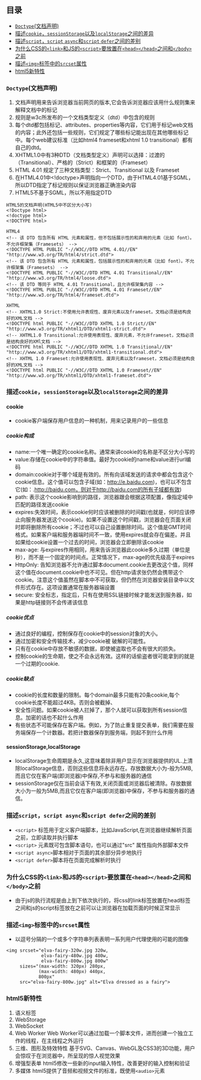 ## 目录

- [`Doctype`(文档声明)](#Doctype(文档声明))
- [描述`cookie`，`sessionStorage`以及`localStorage`之间的差异](#描述cookie，sessionStorage以及localStorage之间的差异)
- [描述`script`，`script` `async`和`script` `defer`之间的差别](#描述script，script-async和script-defer之间的差别)
- [为什么CSS的`<link>`和JS的`<script>`要放置在`<head></head>`之间和`</body>`之前](#为什么CSS的<link>和JS的<script>要放置在<head></head>之间和</body>之前)
- [描述`<img>`标签中的`srcset`属性](#描述<img>标签中的srcset属性)
- [html5新特性](#html5新特性)

### `Doctype`(文档声明)
1. 文档声明用来告诉浏览器当前网页的版本,它会告诉浏览器应该用什么规则集来解释文档中的标记
2. 规则是w3c所发布的一个文档类型定义（dtd）中包含的规则
3. 每个dtd都包括标记、attributes、properties等内容，它们用于标记web文档的内容；此外还包括一些规则，它们规定了哪些标记能出现在其他哪些标记中。每个web建议标准（比如html4 frameset和xhtml 1.0 transitional）都有自己的dtd。
4. XHTML1.0中有3种DTD（文档类型定义）声明可以选择：过渡的（Transitional）、严格的（Strict）和框架的（Frameset）
5. HTML 4.01 规定了三种文档类型：Strict、Transitional 以及 Frameset
6. 在HTML4.01中<!doctype>声明指向一个DTD，由于HTML4.01基于SGML，所以DTD指定了标记规则以保证浏览器正确渲染内容
7. HTML5不基于SGML，所以不用指定DTD
```
HTML5的文档声明(HTML5中不区分大小写)
<!Doctype html>
<!doctype html>
<!DOCTYPE html>

HTML4
<!-- 该 DTD 包含所有 HTML 元素和属性，但不包括展示性的和弃用的元素（比如 font）。不允许框架集（Framesets） -->
<!DOCTYPE HTML PUBLIC "-//W3C//DTD HTML 4.01//EN" "http://www.w3.org/TR/html4/strict.dtd">
<!-- 该 DTD 包含所有 HTML 元素和属性，包括展示性的和弃用的元素（比如 font）。不允许框架集（Framesets） -->
<!DOCTYPE HTML PUBLIC "-//W3C//DTD HTML 4.01 Transitional//EN" "http://www.w3.org/TR/html4/loose.dtd">
<!-- 该 DTD 等同于 HTML 4.01 Transitional，且允许框架集内容 -->
<!DOCTYPE HTML PUBLIC "-//W3C//DTD HTML 4.01 Frameset//EN" "http://www.w3.org/TR/html4/frameset.dtd">

XHTML
<!-- XHTML1.0 Strict:不使用允许表现性、废弃元素以及frameset。文档必须是结构良好的XML文档 -->
<!DOCTYPE html PUBLIC "-//W3C//DTD XHTML 1.0 Strict//EN" "http://www.w3.org/TR/xhtml1/DTD/xhtml1-strict.dtd">
<!-- XHTML1.0 Transitional:允许使用表现性、废弃元素，不允许frameset，文档必须是结构良好的XMl文档 -->
<!DOCTYPE html PUBLIC "-//W3C//DTD XHTML 1.0 Transitional//EN" "http://www.w3.org/TR/xhtml1/DTD/xhtml1-transitional.dtd">
<!-- XHTML 1.0 Frameset:允许使用表现性、废弃元素以及frameset，文档必须是结构良好的XML文档 -->
<!DOCTYPE html PUBLIC "-//W3C//DTD XHTML 1.0 Frameset//EN" "http://www.w3.org/TR/xhtml1/DTD/xhtml1-frameset.dtd">
```

### 描述`cookie`，`sessionStorage`以及`localStorage`之间的差异

#### cookie
* cookie客户端保存用户信息的一种机制，用来记录用户的一些信息
##### cookie构成
* name:一个唯一确定的cookie名称。通常来讲cookie的名称是不区分大小写的
* value:存储在cookie中的字符串值。最好为cookie的name和value进行url编码
* domain:cookie对于哪个域是有效的。所有向该域发送的请求中都会包含这个cookie信息。这个值可以包含子域(如：http://e.baidu.com)，也可以不包含它(如：.http://baidu.com，则对于http://baidu.com的所有子域都有效)
* path: 表示这个cookie影响到的路径，浏览器跟会根据这项配置，像指定域中匹配的路径发送cookie
* expires:失效时间，表示cookie何时应该被删除的时间戳(也就是，何时应该停止向服务器发送这个cookie)。如果不设置这个时间戳，浏览器会在页面关闭时即将删除所有cookie；不过也可以自己设置删除时间。这个值是GMT时间格式。如果客户端和服务器端时间不一致，使用expires就会存在偏差。并且如果给cookie设置一个过去的时间，浏览器会立即删除该cookie
* max-age: 与expires作用相同，用来告诉浏览器此cookie多久过期（单位是秒），而不是一个固定的时间点。正常情况下，max-age的优先级高于expires
* HttpOnly: 告知浏览器不允许通过脚本document.cookie去更改这个值，同样这个值在document.cookie中也不可见。但在http请求张仍然会携带这个cookie。注意这个值虽然在脚本中不可获取，但仍然在浏览器安装目录中以文件形式存在。这项设置通常在服务器端设置
* secure: 安全标志，指定后，只有在使用SSL链接时候才能发送到服务器，如果是http链接则不会传递该信息
##### cookie优点
* 通过良好的编程，控制保存在cookie中的session对象的大小。
* 通过加密和安全传输技术，减少cookie被 破解的可能性。
* 只有在cookie中存放不敏感的数据，即使被盗取也不会有很大的损失。
* 控制cookie的生命期，使之不会永远有效。这样的话偷盗者很可能拿到的就是一个过期的cookie.
##### cookie缺点
* cookie的长度和数量的限制。每个domain最多只能有20条cookie,每个cookie长度不能超过4KB。否则会被截掉、
* 安全性问题。如果cookie被人拦掉了，那个人就可以获取到所有session信息。加密的话也不起什么作用
* 有些状态不可能保存在客户端。例如，为了防止重复提交表单，我们需要在服务端保存一个计数器。若把计数器保存到服务端，则起不到什么作用
#### sessionStorage,localStorage
* localStorage生命周期是永久,这意味着除非用户显示在浏览器提供的UL.上清除localStorage信息，否则这些信息将永远存在。存放数据大小为-般为5MB,而且它仅在客户端(即浏览器)中保存,不参与和服务器的通信
* sessionStorage仅在当前会话下有效,关闭页面或浏览器后被清除。存放数据大小为一般为5MB,而且它仅在客户端(即浏览器)中保存，不参与和服务器的通信。

### 描述`script`，`script async`和`script defer`之间的差别
* `<script>` 标签用于定义客户端脚本，比如JavaScript,在浏览器继续解析页面之前，立即读取并执行脚本
* `<script>` 元素既可包含脚本语句，也可以通过"src" 属性指向外部脚本文件
* `<script async>`脚本相对于页面的其余部分异步地执行
* `<script defer>`脚本将在页面完成解析时执行

### 为什么CSS的`<link>`和JS的`<script>`要放置在`<head></head>`之间和`</body>`之前
* 由于js的执行流程是由上到下依次执行的，将css的link标签放置在head标签之间和js的script标签放在</body>之前可以让浏览器在加载页面的时候正常显示

### 描述`<img>`标签中的`srcset`属性
* 以逗号分隔的一个或多个字符串列表表明一系列用户代理使用的可能的图像
```
<img srcset="elva-fairy-320w.jpg 320w,
             elva-fairy-480w.jpg 480w,
             elva-fairy-800w.jpg 800w"
     sizes="(max-width: 320px) 280px,
            (max-width: 480px) 440px,
            800px"
     src="elva-fairy-800w.jpg" alt="Elva dressed as a fairy">
```

### html5新特性
1. 语义标签
2. WebStorage
3. WebSocket
4. Web Worker
Web Worker可以通过加载一个脚本文件，进而创建一个独立工作的线程，在主线程之外运行
5. 三维、图形及特效特性
基于SVG、Canvas、WebGL及CSS3的3D功能，用户会惊叹于在浏览器中，所呈现的惊人视觉效果
6. 增强型表单
html5修改一些新的input输入特性，改善更好的输入控制和验证
7. 多媒体
html5提供了音频和视频文件的标准，既使用`<audio>`元素